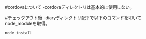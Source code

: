 #cordovaについて
-cordovaディレクトリは基本的に使用しない。

#チェックアウト後
-diaryディレクトリ配下で以下のコマンドを叩いてnode_moduleを取得。

```
node install
```
